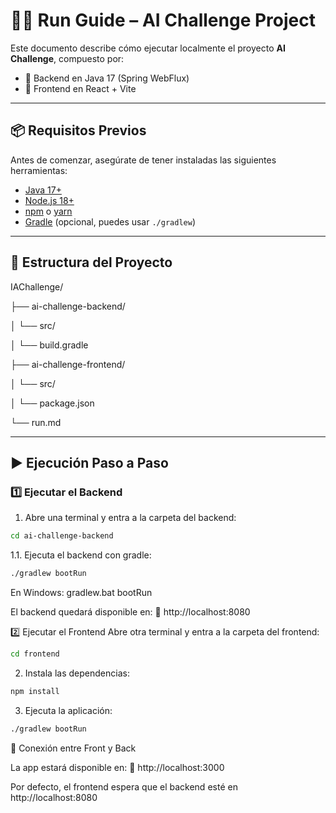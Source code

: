 # 🏃‍♀️ Run Guide – AI Challenge Project

Este documento describe cómo ejecutar localmente el proyecto **AI Challenge**, compuesto por:

- 🧠 Backend en Java 17 (Spring WebFlux)
- 🎨 Frontend en React + Vite

---

## 📦 Requisitos Previos

Antes de comenzar, asegúrate de tener instaladas las siguientes herramientas:

- [Java 17+](https://adoptium.net/)
- [Node.js 18+](https://nodejs.org/)
- [npm](https://www.npmjs.com/) o [yarn](https://yarnpkg.com/)
- [Gradle](https://gradle.org/) (opcional, puedes usar `./gradlew`)

---

## 📁 Estructura del Proyecto

IAChallenge/

├── ai-challenge-backend/

│ └── src/

│ └── build.gradle

├── ai-challenge-frontend/

│ └── src/

│ └── package.json

└── run.md



---

## ▶️ Ejecución Paso a Paso

### 1️⃣ Ejecutar el Backend

1. Abre una terminal y entra a la carpeta del backend:

```bash
cd ai-challenge-backend
```
1.1. Ejecuta el backend con gradle:

```bash
./gradlew bootRun
```
En Windows: gradlew.bat bootRun

El backend quedará disponible en:
🔗 http://localhost:8080

2️⃣ Ejecutar el Frontend
Abre otra terminal y entra a la carpeta del frontend:

```bash
cd frontend
```

2. Instala las dependencias:

```bash
npm install
```
3. Ejecuta la aplicación:

```bash
./gradlew bootRun
```

🔁 Conexión entre Front y Back

La app estará disponible en: 🔗 http://localhost:3000

Por defecto, el frontend espera que el backend esté en http://localhost:8080
